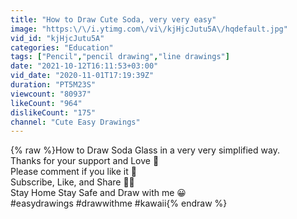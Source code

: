 ```yaml
---
title: "How to Draw Cute Soda, very very easy"
image: "https:\/\/i.ytimg.com\/vi\/kjHjcJutu5A\/hqdefault.jpg"
vid_id: "kjHjcJutu5A"
categories: "Education"
tags: ["Pencil","pencil drawing","line drawings"]
date: "2021-10-12T16:11:53+03:00"
vid_date: "2020-11-01T17:19:39Z"
duration: "PT5M23S"
viewcount: "80937"
likeCount: "964"
dislikeCount: "175"
channel: "Cute Easy Drawings"
---
```

{% raw %}How to Draw Soda Glass in a very very simplified way.<br />Thanks for your support and Love 🤗<br />Please comment if you like it  🙏<br />Subscribe, Like, and Share 🙏🙏<br />Stay Home Stay Safe and Draw with me 😀<br />#easydrawings  #drawwithme #kawaii{% endraw %}
